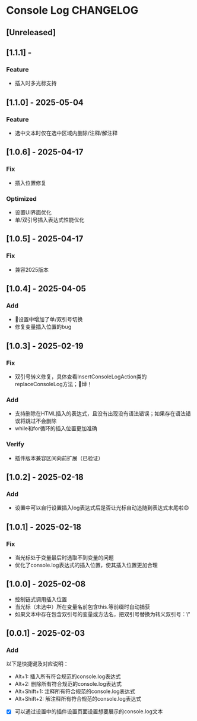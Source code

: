 <!-- Keep a Changelog guide -> https://keepachangelog.com -->
# Console Log CHANGELOG

## [Unreleased]

## [1.1.1] - 

### Feature
- 插入时多光标支持

## [1.1.0] - 2025-05-04

### Feature
- 选中文本时仅在选中区域内删除/注释/解注释

## [1.0.6] - 2025-04-17

### Fix
- 插入位置修复

### Optimized
- 设置UI界面优化
- 单/双引号插入表达式性能优化

## [1.0.5] - 2025-04-17

### Fix
- 兼容2025版本

## [1.0.4] - 2025-04-05

### Add
- 🎉设置中增加了单/双引号切换
- 修复变量插入位置的bug

## [1.0.3] - 2025-02-19

### Fix
- 双引号转义修复，具体查看InsertConsoleLogAction类的replaceConsoleLog方法；🤡焯！

### Add
- 支持删除在HTML插入的表达式，且没有出现没有语法错误；如果存在语法错误将跳过不会删除
- while和for循环的插入位置更加准确

### Verify
- 插件版本兼容区间向前扩展（已验证）

## [1.0.2] - 2025-02-18

### Add
- 设置中可以自行设置插入log表达式后是否让光标自动追随到表达式末尾啦😊

## [1.0.1] - 2025-02-18

### Fix
- 当光标处于变量最后时选取不到变量的问题
- 优化了console.log表达式的插入位置，使其插入位置更加合理

## [1.0.0] - 2025-02-08

- 控制链式调用插入位置
- 当光标（未选中）所在变量名前包含this.等前缀时自动捕获
- 如果文本中存在包含双引号的变量或方法名，把双引号替换为转义双引号：\\"

## [0.0.1] - 2025-02-03

### Add

以下是快捷键及对应说明：
- Alt+1: 插入所有符合规范的console.log表达式
- Alt+2: 删除所有符合规范的console.log表达式
- Alt+Shift+1: 注释所有符合规范的console.log表达式
- Alt+Shift+2: 解注释所有符合规范的console.log表达式

- [x] 可以通过设置中的插件设置页面设置想要展示的console.log文本